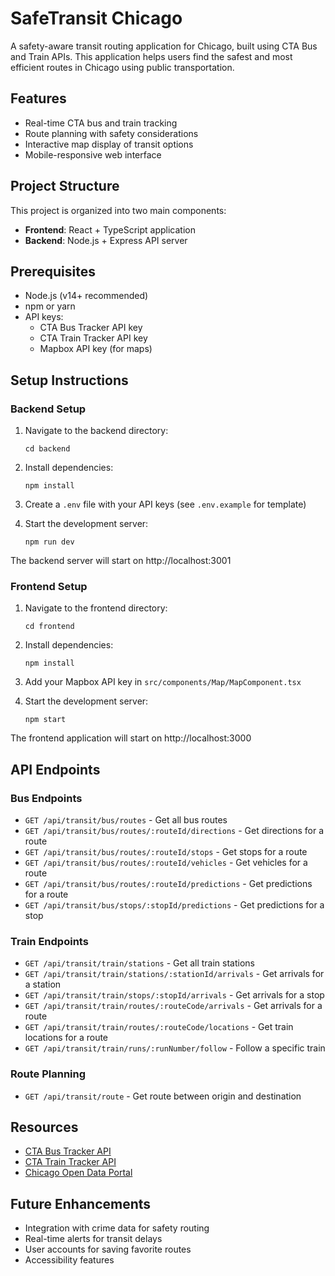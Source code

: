 # SafeTransit Chicago

A safety-aware transit routing application for Chicago, built using CTA Bus and Train APIs. This application helps users find the safest and most efficient routes in Chicago using public transportation.

## Features

- Real-time CTA bus and train tracking
- Route planning with safety considerations
- Interactive map display of transit options
- Mobile-responsive web interface

## Project Structure

This project is organized into two main components:

- **Frontend**: React + TypeScript application
- **Backend**: Node.js + Express API server

## Prerequisites

- Node.js (v14+ recommended)
- npm or yarn
- API keys:
  - CTA Bus Tracker API key
  - CTA Train Tracker API key
  - Mapbox API key (for maps)

## Setup Instructions

### Backend Setup

1. Navigate to the backend directory:
   ```
   cd backend
   ```

2. Install dependencies:
   ```
   npm install
   ```

3. Create a `.env` file with your API keys (see `.env.example` for template)

4. Start the development server:
   ```
   npm run dev
   ```

The backend server will start on http://localhost:3001

### Frontend Setup

1. Navigate to the frontend directory:
   ```
   cd frontend
   ```

2. Install dependencies:
   ```
   npm install
   ```

3. Add your Mapbox API key in `src/components/Map/MapComponent.tsx`

4. Start the development server:
   ```
   npm start
   ```

The frontend application will start on http://localhost:3000

## API Endpoints

### Bus Endpoints

- `GET /api/transit/bus/routes` - Get all bus routes
- `GET /api/transit/bus/routes/:routeId/directions` - Get directions for a route
- `GET /api/transit/bus/routes/:routeId/stops` - Get stops for a route
- `GET /api/transit/bus/routes/:routeId/vehicles` - Get vehicles for a route
- `GET /api/transit/bus/routes/:routeId/predictions` - Get predictions for a route
- `GET /api/transit/bus/stops/:stopId/predictions` - Get predictions for a stop

### Train Endpoints

- `GET /api/transit/train/stations` - Get all train stations
- `GET /api/transit/train/stations/:stationId/arrivals` - Get arrivals for a station
- `GET /api/transit/train/stops/:stopId/arrivals` - Get arrivals for a stop
- `GET /api/transit/train/routes/:routeCode/arrivals` - Get arrivals for a route
- `GET /api/transit/train/routes/:routeCode/locations` - Get train locations for a route
- `GET /api/transit/train/runs/:runNumber/follow` - Follow a specific train

### Route Planning

- `GET /api/transit/route` - Get route between origin and destination

## Resources

- [CTA Bus Tracker API](https://www.transitchicago.com/developers/bustracker/)
- [CTA Train Tracker API](https://www.transitchicago.com/developers/traintracker/)
- [Chicago Open Data Portal](https://data.cityofchicago.org/)

## Future Enhancements

- Integration with crime data for safety routing
- Real-time alerts for transit delays
- User accounts for saving favorite routes
- Accessibility features

